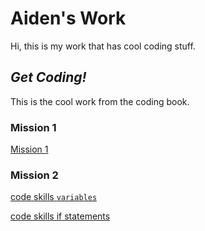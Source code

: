 # Aiden's Work

Hi, this is my work that has cool coding stuff.

## *Get Coding!*

This is the cool work from the coding book.

### Mission 1
 
[Mission 1](mission1_book1.html)

 ### Mission 2

 [code skills `variables`](variable.html)

 [code skills if statements](ifstatements.html)
